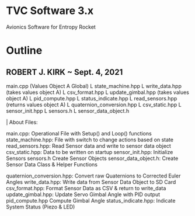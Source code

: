 # TVC Software 3.x

Avionics Software for Entropy Rocket

# Outline

ROBERT J. KIRK  ~  Sept. 4, 2021
--------------------------------


main.cpp (Values Object A Global)
    L state_machine.hpp
        L write_data.hpp (takes values object A)
            L csv_format.hpp
        L update_gimbal.hpp (takes values object A)
            L pid_compute.hpp
        L status_indicate.hpp
    L read_sensors.hpp (returns values object A)
        L quaternion_conversion.hpp
    L csv_static.hpp
    L sensor_init.hpp
    L sensors.h
    L sensor_data_object.h






|  About Files:

main.cpp:                  Operational File with Setup() and Loop() functions
state_machine.hpp:         File with switch to change actions based on state
read_sensors.hpp:          Read Sensor data and write to sensor data object 
csv_static.hpp:            Data to be written on startup
sensor_init.hpp:           Initialize Sensors
sensors.h                  Create Sensor Objects
sensor_data_object.h:      Create Sensor Data Class & Helper Functions

quaternion_conversion.hpp: Convert raw Quaternions to Corrected Euler Angles
write_data.hpp:            Write data from Sensor Data Object to SD Card
csv_format.hpp:            Format Sensor Data as CSV & return to write_data
update_gimbal.hpp:         Update Servo Gimbal Angle with PID output
pid_compute.hpp            Compute Gimbal Angle
status_indicate.hpp:       Indicate System Status (Piezo & LED)
